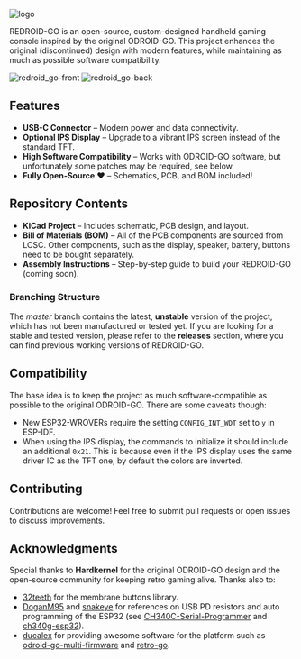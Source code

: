 
![logo](https://github.com/user-attachments/assets/940dbb1f-c628-4089-b30e-78433d526763)

REDROID-GO is an open-source, custom-designed handheld gaming console inspired by the original ODROID-GO. This project enhances the original (discontinued) design with modern features, while maintaining as much as possible software compatibility.

![redroid_go-front](https://github.com/user-attachments/assets/cacc3aa0-d607-4ed2-b0cd-5416fa8783ae)
![redroid_go-back](https://github.com/user-attachments/assets/10039024-12af-4b02-8933-e4c2a151f8fd)


## Features
- **USB-C Connector** – Modern power and data connectivity.
- **Optional IPS Display** – Upgrade to a vibrant IPS screen instead of the standard TFT.
- **High Software Compatibility** – Works with ODROID-GO software, but unfortunately some patches may be required, see below.
- **Fully Open-Source** ❤️ – Schematics, PCB, and BOM included!

## Repository Contents
- **KiCad Project** – Includes schematic, PCB design, and layout.
- **Bill of Materials (BOM)** – All of the PCB components are sourced from LCSC. Other components, such as the display, speaker, battery, buttons need to be bought separately.
- **Assembly Instructions** – Step-by-step guide to build your REDROID-GO (coming soon).

### Branching Structure
The _master_ branch contains the latest, **unstable** version of the project, which has not been manufactured or tested yet. If you are looking for a stable and tested version, please refer to the **releases** section, where you can find previous working versions of REDROID-GO.

## Compatibility
The base idea is to keep the project as much software-compatible as possible to the original ODROID-GO. There are some caveats though:
- New ESP32-WROVERs require the setting `CONFIG_INT_WDT` set to `y` in ESP-IDF.
- When using the IPS display, the commands to initialize it should include an additional `0x21`. This is because even if the IPS display uses the same driver IC as the TFT one, by default the colors are inverted.

## Contributing
Contributions are welcome! Feel free to submit pull requests or open issues to discuss improvements.

## Acknowledgments
Special thanks to **Hardkernel** for the original ODROID-GO design and the open-source community for keeping retro gaming alive. Thanks also to:
 -  [32teeth](https://github.com/32teeth) for the membrane buttons library.
 -  [DoganM95](https://github.com/DoganM95) and [snakeye](https://github.com/snakeye) for references on USB PD resistors and auto programming of the ESP32 (see [CH340C-Serial-Programmer](https://github.com/DoganM95/CH340C-Serial-Programmer) and [ch340g-esp32](https://github.com/snakeye/ch340g-esp32)).
 -  [ducalex](https://github.com/ducalex) for providing awesome software for the platform such as [odroid-go-multi-firmware](https://github.com/ducalex/odroid-go-multi-firmware) and [retro-go](https://github.com/ducalex/retro-go).
